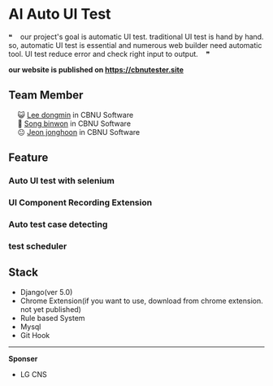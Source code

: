 # AI Auto UI Test

&#10077; &nbsp;&nbsp; our project's goal is automatic UI test. traditional UI test is hand by hand. so, automatic UI test is essential and numerous web builder need automatic tool. UI test reduce error and check right input to output. &nbsp;&nbsp; &#10078;    
  
**our website is published on https://cbnutester.site**
## Team Member  

&emsp; &#128570; [Lee dongmin](https://github.com/NKIWI0310) in CBNU Software  
&emsp; &#128585; [Song binwon](https://github.com/binwon-Song) in CBNU Software  
&emsp; &#128528; [Jeon jonghoon](https://github.com/jjh6593) in CBNU Software  
 
## Feature
### Auto UI test with selenium
### UI Component Recording Extension
### Auto test case detecting
### test scheduler

## Stack
- Django(ver 5.0)
- Chrome Extension(if you want to use, download from chrome extension. not yet published) 
- Rule based System 
- Mysql
- Git Hook

---
**Sponser**
- LG CNS
